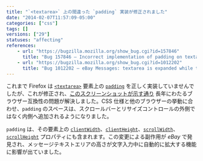 ```yaml
---
title: "`<textarea>` 上の間違った `padding` 実装が修正されました"
date: "2014-02-07T11:57:09-05:00"
categories: ["css"]
tags: []
versions: ["29"]
statuses: "affecting"
references:
    - url: "https://bugzilla.mozilla.org/show_bug.cgi?id=157846"
      title: "Bug 157846 – Incorrect implementation of padding on textarea elements (scrollbars/resizer wrongly positioned)"
    - url: "https://bugzilla.mozilla.org/show_bug.cgi?id=1012202"
      title: "Bug 1012202 – eBay Messages: textarea is expanded while typing due to the scrollHeight change with Firefox 29"
---
```

これまで Firefox は [`<textarea>`](https://developer.mozilla.org/docs/Web/HTML/Element/textarea) 要素上の [`padding`](https://developer.mozilla.org/docs/Web/CSS/padding) を正しく実装していませんでしたが、これが修正され、[このスクリーンショットが示す通り](https://bug157846.bugzilla.mozilla.org/attachment.cgi?id=784647) 長年にわたるブラウザー互換性の問題が解決しました。CSS 仕様と他のブラウザーの挙動に合わせ、`padding` のスペースは、スクロールバーとリサイズコントロールの外側ではなく内側へ追加されるようになりました。

`padding` は、その要素上の [`clientWidth`](https://developer.mozilla.org/docs/Web/API/Element.clientWidth)、[`clientHeight`](https://developer.mozilla.org/docs/Web/API/Element.clientHeight)、[`scrollWidth`](https://developer.mozilla.org/docs/Web/API/Element.scrollWidth)、[`scrollHeight`](https://developer.mozilla.org/docs/Web/API/Element.scrollHeight) プロパティにも含まれます。この変更による副作用が *eBay* で発見され、メッセージテキストエリアの高さが文字入力中に自動的に拡大する機能に影響が出ていました。
